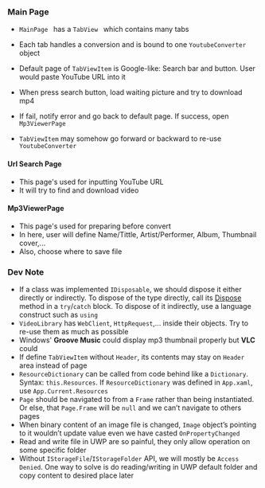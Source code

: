 ### Main Page

- `MainPage ` has a `TabView ` which contains many tabs
- Each tab handles a conversion and is bound to one `YoutubeConverter` object
- Default page of `TabViewItem` is Google-like: Search bar and button. User would paste YouTube URL into it
- When press search button, load waiting picture and try to download mp4

- If fail, notify error and go back to default page. If success, open `Mp3ViewerPage`
- `TabViewItem` may somehow go forward or backward to re-use `YoutubeConverter`

#### Url Search Page

- This page's used for inputting YouTube URL
- It will try to find and download video

#### Mp3ViewerPage

- This page's used for preparing before convert
- In here, user will define Name/Tittle, Artist/Performer, Album, Thumbnail cover,...
- Also, choose where to save file 

### Dev Note

- If a class was implemented `IDisposable`, we should dispose it either directly or indirectly. To dispose of the type directly, call its [Dispose](https://docs.microsoft.com/en-us/dotnet/api/system.idisposable.dispose?view=netcore-3.1) method in a `try`/`catch` block. To dispose of it indirectly, use a language construct such as `using`
- `VideoLibrary` has `WebClient`, `HttpRequest`,... inside their objects. Try to re-use them as much as possible
- Windows' **Groove Music** could display mp3 thumbnail properly but **VLC** could
- If define `TabViewItem` without `Header`, its contents may stay on `Header` area instead of page
- `ResourceDictionary` can be called from code behind like a `Dictionary`. Syntax: `this.Resources`. If `ResourceDictionary` was defined in `App.xaml`, use `App.Current.Resources`
- `Page` should be navigated to from a `Frame` rather than being instantiated. Or else, that `Page.Frame` will be `null` and we can’t navigate to others pages
- When binary content of an image file is changed, `Image` object’s pointing to it wouldn’t update value even we have casted `OnPropertyChanged`
- Read and write file in UWP are so painful, they only allow operation on some specific folder
- Without `IStorageFile`/`IStorageFolder` API, we will mostly be `Access Denied`. One way to   solve is do reading/writing in UWP default folder and copy content to desired place later
